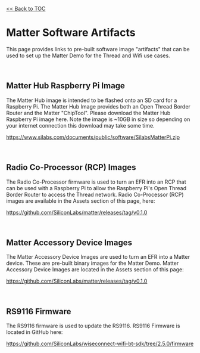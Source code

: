 [<< Back to TOC](../README.md)

# Matter Software Artifacts
This page provides links to pre-built software image "artifacts" that can be used to set up the Matter Demo for the Thread and Wifi use cases.

<br>

## Matter Hub Raspberry Pi Image
The Matter Hub image is intended to be flashed onto an SD card for a Raspberry Pi. The Matter Hub Image provides both an Open Thread Border Router and the Matter "ChipTool". Please download the Matter Hub Raspberry Pi image here. Note the image is ~10GB in size so depending on your internet connection this download may take some time. 

https://www.silabs.com/documents/public/software/SilabsMatterPi.zip

<br>

## Radio Co-Processor (RCP) Images 
The Radio Co-Processor firmware is used to turn an EFR into an RCP that can be used with a Raspberry Pi to allow the Raspberry Pi's Open Thread Border Router to access the Thread network. Radio Co-Processor (RCP) images are available in the Assets section of this page, here: 

https://github.com/SiliconLabs/matter/releases/tag/v0.1.0

<br>

## Matter Accessory Device Images
The Matter Accessory Device Images are used to turn an EFR into a Matter device. These are pre-built binary images for the Matter Demo. Matter Accessory Device Images are located in the Assets section of this page: 

https://github.com/SiliconLabs/matter/releases/tag/v0.1.0

<br>

<!--
## Matter Chip Tool Android APK
Matter Chip Tool .apk file is located here: http://silabs.com

<br>
-->

## RS9116 Firmware
The RS9116 firmware is used to update the RS9116. 
RS9116 Firmware is located in GitHub here: 

https://github.com/SiliconLabs/wiseconnect-wifi-bt-sdk/tree/2.5.0/firmware